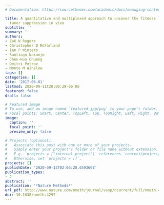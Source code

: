 ```yaml
---
# Documentation: https://sourcethemes.com/academic/docs/managing-content/

title: A quantitative and multiplexed approach to uncover the fitness landscape of
  tumor suppression in vivo
subtitle: ''
summary: ''
authors:
- Zoë N Rogers
- Christopher D McFarland
- Ian P Winters
- Santiago Naranjo
- Chen-Hua Chuang
- Dmitri Petrov
- Monte M Winslow
tags: []
categories: []
date: '2017-05-01'
lastmod: 2020-09-11T20:06:29-06:00
featured: false
draft: false

# Featured image
# To use, add an image named `featured.jpg/png` to your page's folder.
# Focal points: Smart, Center, TopLeft, Top, TopRight, Left, Right, BottomLeft, Bottom, BottomRight.
image:
  caption: ''
  focal_point: ''
  preview_only: false

# Projects (optional).
#   Associate this post with one or more of your projects.
#   Simply enter your project's folder or file name without extension.
#   E.g. `projects = ["internal-project"]` references `content/project/deep-learning/index.md`.
#   Otherwise, set `projects = []`.
projects: []
publishDate: '2020-09-12T02:06:28.659360Z'
publication_types:
- 2
abstract: ''
publication: '*Nature Methods*'
url_pdf: http://www.nature.com/nmeth/journal/vaop/ncurrent/full/nmeth.4297.html http://www.nature.com/doifinder/10.1038/nmeth.4297
doi: 10.1038/nmeth.4297
---
```

